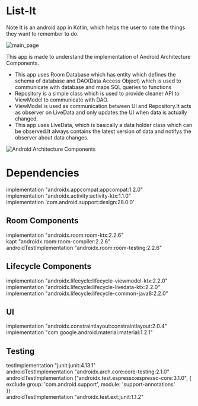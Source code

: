 # List-It
Note It is an android app in Kotlin, which helps the user to note the things they want to remember to do.

![main_page](https://user-images.githubusercontent.com/48640844/103473518-7ad7fe00-4dbf-11eb-823e-1af6308e2a13.png)

This app is made to understand the implementation of Android Architecture Components.
- This app uses Room Database which has entity which defines the schema of database and DAO(Data Access Object) which is used to communicate with database and maps SQL queries to functions
- Repository is a simple class which is used to provide cleaner API to ViewModel to communicate with DAO.
- ViewModel is used as communication between UI and Repository.It acts as observer on LiveData and only updates the UI when data is actually changed.
- This app uses LiveData, which is basically a data holder class which can be observed.It always contains the latest version of data and notifys the observer about data changes.

![Android Architecture Components](https://user-images.githubusercontent.com/48640844/103457142-875a4900-4d22-11eb-8a79-f9b328f806ee.png)

# Dependencies
implementation "androidx.appcompat:appcompat:1.2.0"\
implementation "androidx.activity:activity-ktx:1.1.0"\
implementation 'com.android.support:design:28.0.0'

## Room Components
implementation "androidx.room:room-ktx:2.2.6"\
kapt "androidx.room:room-compiler:2.2.6"\
androidTestImplementation "androidx.room:room-testing:2.2.6"

## Lifecycle Components
implementation "androidx.lifecycle:lifecycle-viewmodel-ktx:2.2.0"\
implementation "androidx.lifecycle:lifecycle-livedata-ktx:2.2.0"\
implementation "androidx.lifecycle:lifecycle-common-java8:2.2.0"

## UI
implementation "androidx.constraintlayout:constraintlayout:2.0.4"\
implementation "com.google.android.material:material:1.2.1"

## Testing
testImplementation "junit:junit:4.13.1"\
androidTestImplementation "androidx.arch.core:core-testing:2.1.0"\
androidTestImplementation ("androidx.test.espresso:espresso-core:3.1.0", {\
    exclude group: 'com.android.support', module: 'support-annotations'\
})\
androidTestImplementation "androidx.test.ext:junit:1.1.2"
